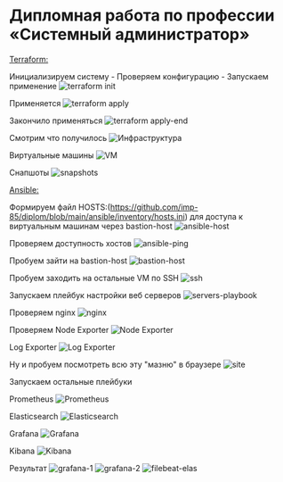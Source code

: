#  Дипломная работа по профессии «Системный администратор»
[Terraform:](https://github.com/imp-85/diplom/tree/main/terraform)

Инициализируем систему - Проверяем конфигурацию - Запускаем применение
![terraform init](/pic/init-validate-apply.jpg "init-validate-apply")

Применяется
![terraform apply](/pic/apply-begin.jpg "apply")

Закончило применяться
![terraform apply-end](/pic/apply-end.jpg "apply-end")

Смотрим что получилось
![Инфраструктура](/pic/created-infrastructure.jpg "Yandex Cloud Infrastructure")

Виртуальные машины
![VM](/pic/vm-in-yc.jpg "Yandex Cloud VM's")

Снапшоты
![snapshots](/pic/snapshots.jpg "Yandex Cloud Snapshots")

[Ansible:](https://github.com/imp-85/diplom/tree/main/ansible)

Формируем файл HOSTS:(https://github.com/imp-85/diplom/blob/main/ansible/inventory/hosts.ini) для доступа к виртуальным машинам через bastion-host
![ansible-host](/pic/ansible-hosts.jpg "Ansible-Hosts")

Проверяем доступность хостов
![ansible-ping](/pic/ansible-ping.jpg "Ping")

Пробуем зайти на bastion-host
![bastion-host](/pic/enter-bhost.jpg "BH")

Пробуем заходить на остальные VM по SSH
![ssh](/pic/ssh-keys.jpg "ssh")

Запускаем плейбук настройки веб серверов
![servers-playbook](/pic/web-node-log-file.jpg "servers-playbook")

Проверяем nginx
![nginx](/pic/nginx-service.jpg "nginx")

Проверяем Node Exporter
![Node Exporter](/pic/node_exp.jpg "Node Exporter")

Log Exporter
![Log Exporter](/pic/prometheus-nginxlog.jpg "Log Exporter")

Ну и пробуем посмотреть всю эту "мазню" в браузере
![site](/pic/site.jpg "site")

Запускаем остальные плейбуки

Prometheus
![Prometheus](/pic/prometheus.jpg "Prometheus")

Elasticsearch
![Elasticsearch](/pic/elastic.jpg "Elasticsearch")

Grafana
![Grafana](/pic/grafana.jpg "Grafana")

Kibana
![Kibana](/pic/kibana.jpg "Kibana")

Результат
![grafana-1](/pic/graf1.jpg "grafana-1")
![grafana-2](/pic/graf2.jpg "grafana-2")
![filebeat-elas](/pic/filebeat-in-elast.jpg "filebeat-elas")

